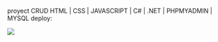 proyect CRUD HTML | CSS | JAVASCRIPT | C# | .NET | PHPMYADMIN | MYSQL
deploy: 

<img src="background.gif">